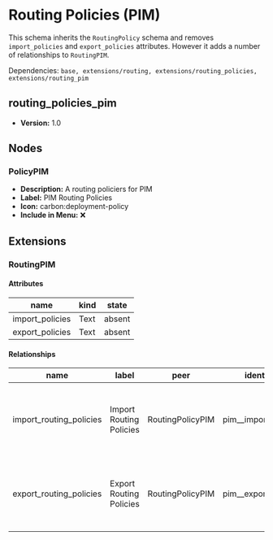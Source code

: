 # Routing Policies (PIM)

This schema inherits the `RoutingPolicy` schema and removes `import_policies` and `export_policies` attributes. However it adds a number of relationships to `RoutingPIM`.

Dependencies: `base, extensions/routing, extensions/routing_policies, extensions/routing_pim`

## routing_policies_pim

- **Version:** 1.0

## Nodes

### PolicyPIM

- **Description:** A routing policiers for PIM
- **Label:** PIM Routing Policies
- **Icon:** carbon:deployment-policy
- **Include in Menu:** ❌

## Extensions

### RoutingPIM

#### Attributes

| name | kind | state |
| ---- | ---- | ----- |
| import\_policies | Text | absent |
| export\_policies | Text | absent |

#### Relationships

| name | label | peer | identifier | description | kind | cardinality |
| ---- | ----- | ---- | ---------- | ----------- | ---- | ----------- |
| import\_routing\_policies | Import Routing Policies | RoutingPolicyPIM | pim\_\_import\_policies | The routing\-policies used by this instance for import\. | Generic | many |
| export\_routing\_policies | Export Routing Policies | RoutingPolicyPIM | pim\_\_export\_policies | The routing\-policies used by this instance for export\. | Generic | many |
